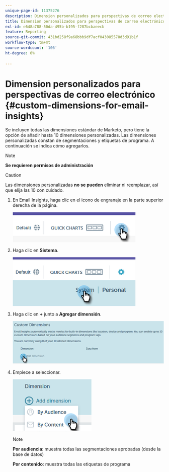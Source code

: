 ```yaml
---
unique-page-id: 11375276
description: Dimension personalizados para perspectivas de correo electrónico - Documentos de Marketo - Documentación del producto
title: Dimension personalizados para perspectivas de correo electrónico
exl-id: e648a788-50da-495b-b195-f287bcbaeecb
feature: Reporting
source-git-commit: 431bd258f9a68bbb9df7acf043085578d3d91b1f
workflow-type: tm+mt
source-wordcount: '106'
ht-degree: 0%

---
```


# Dimension personalizados para perspectivas de correo electrónico {#custom-dimensions-for-email-insights}

Se incluyen todas las dimensiones estándar de Marketo, pero tiene la opción de añadir hasta 10 dimensiones personalizadas. Las dimensiones personalizadas constan de segmentaciones y etiquetas de programa. A continuación se indica cómo agregarlos.

>[!NOTE]
>
>**Se requieren permisos de administración**

>[!CAUTION]
>
>Las dimensiones personalizadas **no se pueden** eliminar ni reemplazar, así que elija las 10 con cuidado.

1. En Email Insights, haga clic en el icono de engranaje en la parte superior derecha de la página.

   ![](assets/cd1.png)

1. Haga clic en **Sistema**.

   ![](assets/cd2.png)

1. Haga clic en **+** junto a **Agregar dimensión**.

   ![](assets/cd3.png)

1. Empiece a seleccionar.

   ![](assets/cd4.png)

   >[!NOTE]
   >
   >**Por audiencia**: muestra todas las segmentaciones aprobadas (desde la base de datos)
   >
   >**Por contenido**: muestra todas las etiquetas de programa

